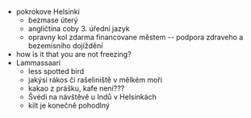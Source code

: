 - pokrokove Helsinki
  - bezmase úterý
  - angličtina coby 3. úřední jazyk
  - opravny kol zdarma financovane městem -- podpora zdraveho a bezemisniho dojíždění
- how is it that you are not freezing?
- Lammassaari
  - less spotted bird
  - jakýsi rákos či rašeliniště v mělkém moři
  - kakao z prášku, kafe není???
  - Švédi na návštěvě u Indů v Helsinkách
  - kilt je konečně pohodlný
